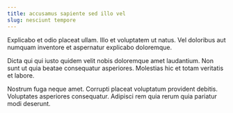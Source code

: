 ```yaml
---
title: accusamus sapiente sed illo vel
slug: nesciunt tempore
---
```


Explicabo et odio placeat ullam. Illo et voluptatem ut natus. Vel doloribus aut numquam inventore et aspernatur explicabo doloremque.

Dicta qui qui iusto quidem velit nobis doloremque amet laudantium. Non sunt ut quia beatae consequatur asperiores. Molestias hic et totam veritatis et labore.

Nostrum fuga neque amet. Corrupti placeat voluptatum provident debitis. Voluptates asperiores consequatur. Adipisci rem quia rerum quia pariatur modi deserunt.

